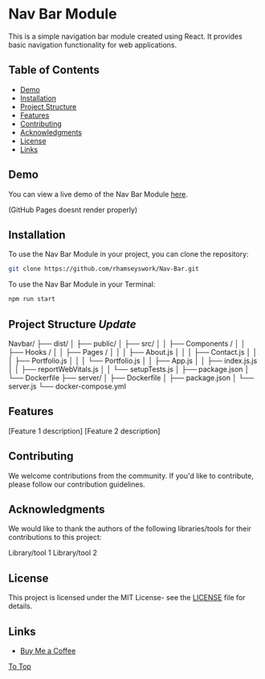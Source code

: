# Nav Bar Module <a id="toTop"></a>

This is a simple navigation bar module created using React. It provides basic navigation functionality for web applications.

## Table of Contents

- [Demo](#demo)
- [Installation](#installation)
- [Project Structure](#projectStructure)
- [Features](#features)
- [Contributing](#contributing)
- [Acknowledgments](#acknowledgments)
- [License](#license)
- [Links](#links)

## Demo <a id="demo"></a>

You can view a live demo of the Nav Bar Module [here](https://rhamseyswork.github.io/Nav-Bar/).

(GitHub Pages doesnt render properly)

## Installation <a id="installation"></a>

To use the Nav Bar Module in your project, you can clone the repository:

```bash
git clone https://github.com/rhamseyswork/Nav-Bar.git
```

To use the Nav Bar Module in your Terminal:

```bash
npm run start
```

## Project Structure *Update* <a id="projectStructure"></a>

Navbar/
├── dist/
│ ├── public/
│ ├── src/
│ │ ├── Components /
│ │ ├── Hooks /
│ │ ├── Pages /
│ │ │ ├── About.js
│ │ │ ├── Contact.js
│ │ │ ├── Portfolio.js
│ │ │ └── Portfolio.js
│ │ ├── App.js
│ │ ├── index.js.js
│ │ ├── reportWebVitals.js
│ │ └── setupTests.js
│ ├── package.json
│ └── Dockerfile
├── server/
│ ├── Dockerfile
│ ├── package.json
│ └── server.js
└── docker-compose.yml

## Features <a id="features"></a>

[Feature 1 description]
[Feature 2 description]

## Contributing <a id="contributing"></a>

We welcome contributions from the community. If you'd like to contribute, please follow our contribution guidelines.

## Acknowledgments <a id="acknowledgments"></a>

We would like to thank the authors of the following libraries/tools for their contributions to this project:

Library/tool 1
Library/tool 2

## License <a id="license"></a>

This project is licensed under the MIT License- see the [LICENSE](LICENSE) file for details.

## Links <a id="links"></a>

- [Buy Me a Coffee](https://www.buymeacoffee.com/rhamseys)

[To Top](#toTop)
